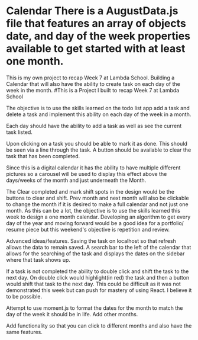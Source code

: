 # Calendar   There is a AugustData.js file that features an array of objects date, and day of the week properties available to get started with at least one month. 
This is my own project to recap Week 7 at Lambda School. Building a Calendar that will also have the ability to create task on each day of the week in the month. 
#This is a Project I built to recap Week 7 at Lambda School

The objective is to use the skills learned on the todo list app add a task and delete a task and implement this ability on each day of the week in a month.

Each day should have the ability to add a task as well as see the current task listed.

Upon clicking on a task you should be able to mark it as done. This should be seen via a line through the task. A button should be available to clear the task that has been completed.

Since this is a digital calendar it has the ability to have multiple different pictures so a carousel will be used to display this effect above the days/weeks of the month and just underneath the Month.

The Clear completed and mark shift spots in the design would be the buttons to clear and shift.  Prev month and next month will also be clickable to change the month if it is desired to make a full calendar and not just one month. As this can be a lot, the objective is to use the skills learned this week to design a one month calendar. Developing an algorithm to get every day of the year and moving forward would be a good idea for a portfolio/ resume piece but this weekend's objective is repetition and review. 


Advanced ideas/features.
Saving the task on localhost so that refresh allows the data to remain saved. A search bar to the left of the calendar that allows for the searching of the task and displays the dates on the sidebar where that task shows up.

If a task is not completed the ability to double click and shift the task to the next day. On double click would highlight(in red) the task and then a button would shift that task to the next day. This could be difficult as it was not demonstrated this week but can push for mastery of using React. I believe it to be possible.

Attempt to use moment.js to format the dates for the month to match the day of the week it should be in life. Add other months.

Add functionality so that you can click to different months and also have the same features.
